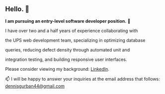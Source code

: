 ## Hello. 👋

**I am pursuing an entry-level software developer position.** 🚀

I have over two and a half years of experience collaborating with

the UPS web development team, specializing in optimizing database

queries, reducing defect density through automated unit and

integration testing, and building responsive user interfaces.


Please consider viewing my background: <a href='https://www.linkedin.com/in//'>LinkedIn</a>.

📫 I will be happy to answer your inquiries at the email address that follows:<br>
dennisgurban44@gmail.com
